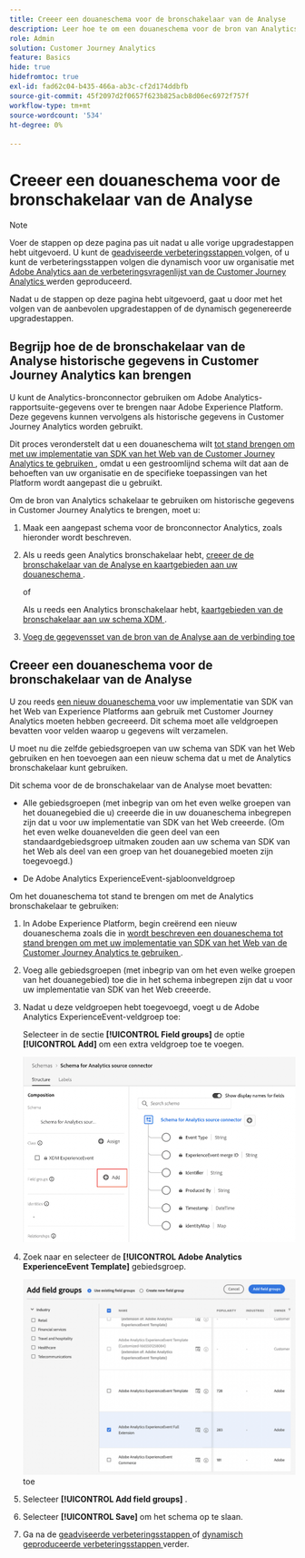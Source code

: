 ```yaml
---
title: Creeer een douaneschema voor de bronschakelaar van de Analyse
description: Leer hoe te om een douaneschema voor de bron van Analytics schakelaar tot stand te brengen
role: Admin
solution: Customer Journey Analytics
feature: Basics
hide: true
hidefromtoc: true
exl-id: fad62c04-b435-466a-ab3c-cf2d174ddbfb
source-git-commit: 45f2097d2f0657f623b825acb8d06ec6972f757f
workflow-type: tm+mt
source-wordcount: '534'
ht-degree: 0%

---
```


# Creeer een douaneschema voor de bronschakelaar van de Analyse

>[!NOTE]
> 
>Voer de stappen op deze pagina pas uit nadat u alle vorige upgradestappen hebt uitgevoerd. U kunt de [ geadviseerde verbeteringsstappen ](/help/getting-started/cja-upgrade/cja-upgrade-recommendations.md#recommended-upgrade-steps-for-most-organizations) volgen, of u kunt de verbeteringsstappen volgen die dynamisch voor uw organisatie met [ Adobe Analytics aan de verbeteringsvragenlijst van de Customer Journey Analytics ](https://gigazelle.github.io/cja-ttv/) werden geproduceerd.
>
>Nadat u de stappen op deze pagina hebt uitgevoerd, gaat u door met het volgen van de aanbevolen upgradestappen of de dynamisch gegenereerde upgradestappen.

## Begrijp hoe de de bronschakelaar van de Analyse historische gegevens in Customer Journey Analytics kan brengen

U kunt de Analytics-bronconnector gebruiken om Adobe Analytics-rapportsuite-gegevens over te brengen naar Adobe Experience Platform. Deze gegevens kunnen vervolgens als historische gegevens in Customer Journey Analytics worden gebruikt.

Dit proces veronderstelt dat u een douaneschema wilt [ tot stand brengen om met uw implementatie van SDK van het Web van de Customer Journey Analytics te gebruiken ](/help/getting-started/cja-upgrade/cja-upgrade-schema-create.md), omdat u een gestroomlijnd schema wilt dat aan de behoeften van uw organisatie en de specifieke toepassingen van het Platform wordt aangepast die u gebruikt.

Om de bron van Analytics schakelaar te gebruiken om historische gegevens in Customer Journey Analytics te brengen, moet u:

1. Maak een aangepast schema voor de bronconnector Analytics, zoals hieronder wordt beschreven.

1. Als u reeds geen Analytics bronschakelaar hebt, [ creeer de de bronschakelaar van de Analyse en kaartgebieden aan uw douaneschema ](/help/getting-started/cja-upgrade/cja-upgrade-source-connector.md).

   of

   Als u reeds een Analytics bronschakelaar hebt, [ kaartgebieden van de bronschakelaar aan uw schema XDM ](/help/getting-started/cja-upgrade/cja-upgrade-from-source-connector.md).

1. [Voeg de gegevensset van de bron van de Analyse aan de verbinding toe](/help/getting-started/cja-upgrade/cja-upgrade-source-connector-dataset.md)

## Creeer een douaneschema voor de bronschakelaar van de Analyse

U zou reeds [ een nieuw douaneschema ](/help/getting-started/cja-upgrade/cja-upgrade-schema-create.md) voor uw implementatie van SDK van het Web van Experience Platforms aan gebruik met Customer Journey Analytics moeten hebben gecreeerd. Dit schema moet alle veldgroepen bevatten voor velden waarop u gegevens wilt verzamelen.

U moet nu die zelfde gebiedsgroepen van uw schema van SDK van het Web gebruiken en hen toevoegen aan een nieuw schema dat u met de Analytics bronschakelaar kunt gebruiken.

Dit schema voor de de bronschakelaar van de Analyse moet bevatten:

* Alle gebiedsgroepen (met inbegrip van om het even welke groepen van het douanegebied die u) creeerde die in uw douaneschema inbegrepen zijn dat u voor uw implementatie van SDK van het Web creeerde. (Om het even welke douanevelden die geen deel van een standaardgebiedsgroep uitmaken zouden aan uw schema van SDK van het Web als deel van een groep van het douanegebied moeten zijn toegevoegd.)

* De Adobe Analytics ExperienceEvent-sjabloonveldgroep

Om het douaneschema tot stand te brengen om met de Analytics bronschakelaar te gebruiken:

1. In Adobe Experience Platform, begin creërend een nieuw douaneschema zoals die in [ wordt beschreven een douaneschema tot stand brengen om met uw implementatie van SDK van het Web van de Customer Journey Analytics te gebruiken ](/help/getting-started/cja-upgrade/cja-upgrade-schema-create.md).

1. Voeg alle gebiedsgroepen (met inbegrip van om het even welke groepen van het douanegebied) toe die in het schema inbegrepen zijn dat u voor uw implementatie van SDK van het Web creeerde.

1. Nadat u deze veldgroepen hebt toegevoegd, voegt u de Adobe Analytics ExperienceEvent-veldgroep toe:

   Selecteer in de sectie **[!UICONTROL Field groups]** de optie **[!UICONTROL Add]** om een extra veldgroep toe te voegen.

   ![ voeg gebiedsgroep aan schema toe ](assets/schema-add-field-group.png)

1. Zoek naar en selecteer de **[!UICONTROL Adobe Analytics ExperienceEvent Template]** gebiedsgroep.

   ![ voeg de het gebiedsgroep van Adobe Analytics ExperienceEvent ](assets/schema-experienceevent.png) toe

1. Selecteer **[!UICONTROL Add field groups]** .

1. Selecteer **[!UICONTROL Save]** om het schema op te slaan.

1. Ga na de [ geadviseerde verbeteringsstappen ](/help/getting-started/cja-upgrade/cja-upgrade-recommendations.md#recommended-upgrade-steps-for-most-organizations) of [ dynamisch geproduceerde verbeteringsstappen ](https://gigazelle.github.io/cja-ttv/) verder.
